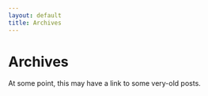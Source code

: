 ```yaml
---
layout: default
title: Archives
---
```


# Archives

At some point, this may have a link to some very-old posts.